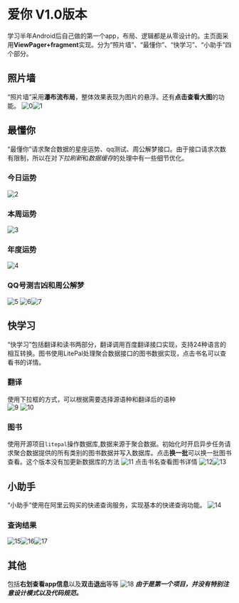 # 爱你 V1.0版本
学习半年Android后自己做的第一个app，布局、逻辑都是从零设计的。主页面采用**ViewPager+fragment**实现。分为“照片墙”、“最懂你”、“快学习”、“小助手”四个部分。
## 照片墙
“照片墙”采用**瀑布流布局**，整体效果表现为图片的悬浮。还有**点击查看大图**的功能。
![0](https://github.com/zhengzhengxiaogege/Android-honey/blob/master/image/%E7%85%A7%E7%89%87%E5%A2%99.png)![1](https://github.com/zhengzhengxiaogege/Android-honey/blob/master/image/%E7%85%A7%E7%89%87%E5%A2%99%E7%82%B9%E5%87%BB%E6%9F%A5%E7%9C%8B.png)
## 最懂你
“最懂你”请求聚合数据的星座运势、qq测试、周公解梦接口。由于接口请求次数有限制，所以在对*下拉刷新*和*数据缓存*的处理中有一些细节优化。
### 今日运势
![2](https://github.com/zhengzhengxiaogege/Android-honey/blob/master/image/%E6%9C%80%E6%87%82%E4%BD%A0%E4%BB%8A%E6%97%A5.png)
### 本周运势
![3](https://github.com/zhengzhengxiaogege/Android-honey/blob/master/image/%E6%9C%80%E6%87%82%E4%BD%A0%E6%9C%AC%E5%91%A8.png)
### 年度运势
![4](https://github.com/zhengzhengxiaogege/Android-honey/blob/master/image/%E6%9C%80%E6%87%82%E4%BD%A0%E4%BB%8A%E5%B9%B4.png)
### QQ号测吉凶和周公解梦
![5](https://github.com/zhengzhengxiaogege/Android-honey/blob/master/image/%E6%9C%80%E6%87%82%E4%BD%A0qq%E5%92%8C%E8%A7%A3%E6%A2%A6.png)
![6](https://github.com/zhengzhengxiaogege/Android-honey/blob/master/image/qq%E6%B5%8B%E8%AF%95.png)![7](https://github.com/zhengzhengxiaogege/Android-honey/blob/master/image/%E8%A7%A3%E6%A2%A6%E6%B5%8B%E8%AF%95.png)
## 快学习
“快学习”包括翻译和读书两部分，翻译调用百度翻译接口实现，支持24种语言的相互转换。图书使用LitePal处理聚合数据接口的图书数据实现，点击书名可以查看书的详情。
### 翻译
使用下拉框的方式，可以根据需要选择源语种和翻译后的语种<br>
![9](https://github.com/zhengzhengxiaogege/Android-honey/blob/master/image/%E5%BF%AB%E5%AD%A6%E4%B9%A0%E7%BF%BB%E8%AF%91%E8%AF%AD%E8%A8%80.png)    ![10](https://github.com/zhengzhengxiaogege/Android-honey/blob/master/image/%E7%BF%BB%E8%AF%91%E6%B5%8B%E8%AF%95.png)
### 图书
使用开源项目```litepal```操作数据库,数据来源于聚合数据。初始化时开启异步任务请求聚合数据提供的所有类别的图书数据并写入数据库。点击**换一批**可以换一批图书查看。这个版本没有加更新数据库的方法
![11](https://github.com/zhengzhengxiaogege/Android-honey/blob/master/image/%E5%BF%AB%E5%AD%A6%E4%B9%A0%E5%9B%BE%E4%B9%A6.png)
点击书名查看图书详情
![12](https://github.com/zhengzhengxiaogege/Android-honey/blob/master/image/%E4%B9%A6%E8%AF%A6%E6%83%85.png)![13](https://github.com/zhengzhengxiaogege/Android-honey/blob/master/image/%E4%B9%A6%E8%AF%A6%E6%83%851.png)
## 小助手
“小助手”使用在阿里云购买的快递查询服务，实现基本的快递查询功能。
![14](https://github.com/zhengzhengxiaogege/Android-honey/blob/master/image/%E5%B0%8F%E5%8A%A9%E6%89%8B.png)
### 查询结果
![15](https://github.com/zhengzhengxiaogege/Android-honey/blob/master/image/%E5%BF%AB%E9%80%92%E7%BB%93%E6%9E%9C.png)![16](https://github.com/zhengzhengxiaogege/Android-honey/blob/master/image/%E5%BF%AB%E9%80%92%E4%BF%A1%E6%81%AF1.png)![17](https://github.com/zhengzhengxiaogege/Android-honey/blob/master/image/%E5%BF%AB%E9%80%92%E4%BF%A1%E6%81%AF2.png)
## 其他
包括**右划查看app信息**以及**双击退出**等等
![18](https://github.com/zhengzhengxiaogege/Android-honey/blob/master/image/%E5%8F%B3%E5%88%92.png)
***由于是第一个项目，并没有特别注意设计模式以及代码规范。***
